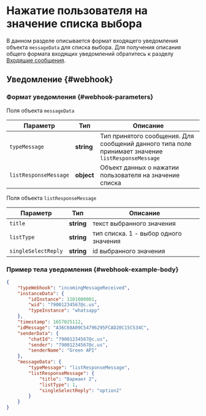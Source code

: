 # Нажатие пользователя на значение списка выбора

В данном разделе описывается формат входящего уведомления объекта `messageData` для списка выбора. Для получения описания общего формата входящих уведомлений обратитесь к разделу [Входящие сообщения](Webhook-IncomingMessageReceived.md). 

## Уведомление {#webhook}

### Формат уведомления {#webhook-parameters}

Поля объекта `messageData`

Параметр | Тип | Описание
----- | ----- | -----
`typeMessage` | **string** | Тип принятого сообщения. Для сообщений данного типа поле принимает значение `listResponseMessage`
`listResponseMessage` | **object** | Объект данных о нажатии пользователя на значение списка

Поля объекта `listResponseMessage`

Параметр | Тип | Описание
----- | ----- | -----
`title` | **string** | текст выбранного значения
`listType` | **string** | тип списка. 1 - выбор одного значения
`singleSelectReply` | **string** | id выбранного значения

### Пример тела уведомления {#webhook-example-body}

```json
{
    "typeWebhook": "incomingMessageReceived",
    "instanceData": {
        "idInstance": 1101000001,
        "wid": "79001234567@c.us",
        "typeInstance": "whatsapp"
    },
    "timestamp": 1657025112,
    "idMessage": "A36C68A09C54796295FCAD20C15C534C",
    "senderData": {
        "chatId": "79001234567@c.us",
        "sender": "79001234567@c.us",
        "senderName": "Green API"
    },
    "messageData": {
        "typeMessage": "listResponseMessage",
        "listResponseMessage": {
            "title": "Вариант 2",
            "listType": 1,
            "singleSelectReply": "option2"
        }
    }
}
```
